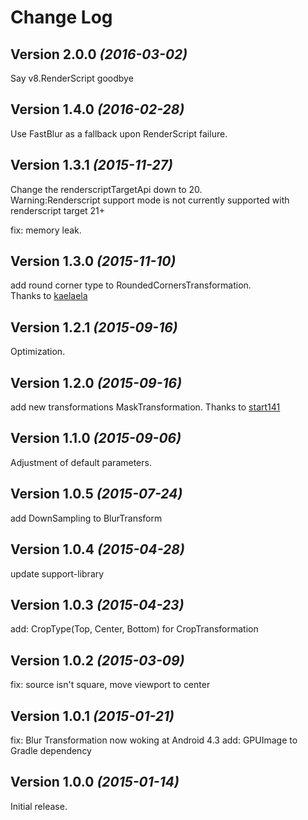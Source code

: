 Change Log
==========

Version 2.0.0 *(2016-03-02)*
----------------------------

Say v8.RenderScript goodbye

Version 1.4.0 *(2016-02-28)*
----------------------------

Use FastBlur as a fallback upon RenderScript failure.

Version 1.3.1 *(2015-11-27)*
----------------------------

Change the renderscriptTargetApi down to 20.  
 Warning:Renderscript support mode is not currently supported with renderscript target 21+  

fix: memory leak.

Version 1.3.0 *(2015-11-10)*
----------------------------

add round corner type to RoundedCornersTransformation.  
Thanks to [kaelaela](https://github.com/kaelaela)

Version 1.2.1 *(2015-09-16)*
----------------------------

Optimization.

Version 1.2.0 *(2015-09-16)*
----------------------------

add new transformations MaskTransformation.
Thanks to [start141](https://github.com/start141)

Version 1.1.0 *(2015-09-06)*
----------------------------

Adjustment of default parameters.

Version 1.0.5 *(2015-07-24)*
----------------------------

add DownSampling to BlurTransform

Version 1.0.4 *(2015-04-28)*
----------------------------

update support-library

Version 1.0.3 *(2015-04-23)*
----------------------------

add: CropType(Top, Center, Bottom) for CropTransformation

Version 1.0.2 *(2015-03-09)*
----------------------------

fix: source isn't square, move viewport to center

Version 1.0.1 *(2015-01-21)*
----------------------------

fix: Blur Transformation now woking at Android 4.3
add: GPUImage to Gradle dependency 

Version 1.0.0 *(2015-01-14)*
----------------------------

Initial release.
